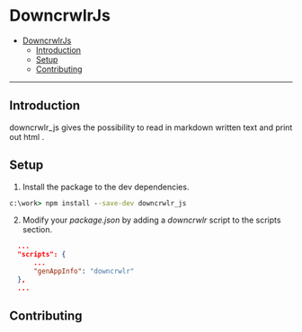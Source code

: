 # DowncrwlrJs

- [DowncrwlrJs](#downcrwlrjs)
    - [Introduction](#introduction)
    - [Setup](#setup)
    - [Contributing](#contributing)

---

## Introduction

downcrwlr_js gives the possibility to read in markdown written text and print out html .

## Setup

1. Install the package to the dev dependencies.

```cmd
c:\work> npm install --save-dev downcrwlr_js
```

2. Modify your *package.json* by adding a *downcrwlr* script to the scripts section.

```json
  ...
  "scripts": {
      ...
      "genAppInfo": "downcrwlr"
  },
  ...
```

## Contributing

